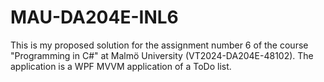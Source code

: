 # MAU-DA204E-INL6
 This is my proposed solution for the assignment number 6 of the course "Programming in C#" at Malmö University (VT2024-DA204E-48102).
 The application is a WPF MVVM application of a ToDo list.
